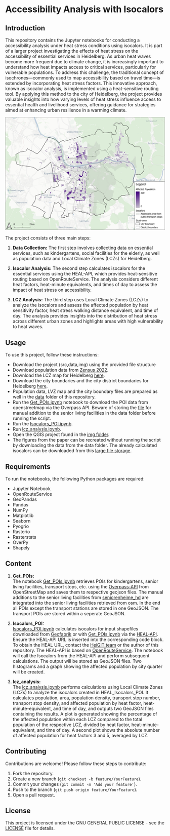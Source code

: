 
# Accessibility Analysis with Isocalors

## Introduction

This repository contains the Jupyter notebooks for conducting a accessibility analysis under heat stress conditions using isocalors. It is part of a larger project investigating the effects of heat stress on the accessibility of essential services in Heidelberg. As urban heat waves become more frequent due to climate change, it is increasingly important to understand how heat impacts access to critical services, particularly for vulnerable populations. To address this challenge, the traditional concept of isochrones—commonly used to map accessibility based on travel time—is extended by incorporating heat stress factors. This innovative approach, known as isocalor analysis, is implemented using a heat-sensitive routing tool. By applying this method to the city of Heidelberg, the project provides valuable insights into how varying levels of heat stress influence access to essential health and livelihood services, offering guidance for strategies aimed at enhancing urban resilience in a warming climate.

![Affected population under heat stress conditions at noon (13:00 CEST+1) with heat sensitivity factor 5 and a heat stress walking distance equivalent of 15.](./img/vul_pop_hf5_noon.png)

The project consists of three main steps:
1. **Data Collection:** The first step involves collecting data on essential services, such as kindergartens, social facilities for the elderly, as well as population data and Local Climate Zones (LCZs) for Heidelberg.

2. **Isocalor Analysis:** The second step calculates isocalors for the essential services using the HEAL-API, which provides heat-sensitive routing based on OpenRouteService. The analysis considers different heat factors, heat-minute equivalents, and times of day to assess the impact of heat stress on accessibility.

3. **LCZ Analysis:** The third step uses Local Climate Zones (LCZs) to analyze the isocalors and assess the affected population by heat sensitivity factor, heat stress walking distance equivalent, and time of day. The analysis provides insights into the distribution of heat stress across different urban zones and highlights areas with high vulnerability to heat waves.



## Usage

To use this project, follow these instructions:
- Download the project (src,data,img) using the provided file structure
- Download population data from [Zensus 2022](https://www.zensus2022.de/DE/Ergebnisse-des-Zensus/_inhalt.html#Gitterdaten2022). 
- Download the LCZ map for Heidelberg [here](https://lcz-generator.rub.de/factsheets/42fa3c8077fb21373f4b83cb338957922f8ec58a/42fa3c8077fb21373f4b83cb338957922f8ec58a_factsheet.html). 
- Download the city boundaries and the city district boundaries for Heidelberg [here](https://osm-boundaries.com/).
- Population data, LVZ map and the city boundary files are prepared as well in the [data](https://anonymous.4open.science/r/accessibility-analysis-isocalors-7F2F/data/) folder of this repository. 
- Run the [Get_POIs.ipynb](https://anonymous.4open.science/r/accessibility-analysis-isocalors-7F2F/src/Get_POIs.ipynb) notebook to download the POI data from openstreetmap via the Overpass API. Beware of storing the [file](https://anonymous.4open.science/r/accessibility-analysis-isocalors-7F2F/data/seniorenheime_hd.csv) for manual addition to the senior living facilities in the data folder before running the script.
- Run the [Isocalors_POI.ipynb](https://anonymous.4open.science/r/accessibility-analysis-isocalors-7F2F/src/HEAL_Isocalors_POI.ipynb).
- Run [lcz_analysis.ipynb](https://anonymous.4open.science/r/accessibility-analysis-isocalors-7F2F/src/lcz_analysis.ipynb).
- Open the QGIS project found in the [img folder](https://anonymous.4open.science/r/accessibility-analysis-isocalors-7F2F/img/). 
- The figures from the paper can be recreated without running the script by downloading the data from the data folder. The already calculated isocalors can be downloaded from this [large file storage](https://mega.nz/folder/PdhGRI6S#Pkrr0ftXRB1_ui7FRXn_fA). 

## Requirements

To run the notebooks, the following Python packages are required:
- Jupyter Notebook
- OpenRouteService
- GeoPandas
- Pandas
- NumPy
- Matplotlib
- Seaborn
- Pyogrio
- Rasterio
- Rasterstats
- OverPy
- Shapely

## Content

1. **Get_POIs:**  
   The notebook [Get_POIs.ipynb](https://anonymous.4open.science/r/accessibility-analysis-isocalors-7F2F/src/Get_POIs.ipynb) retrieves POIs for kindergartens, senior living facilities, transport stops, etc. using the [Overpass-API](https://overpass-api.de/) from OpenStreetMap and saves them to respective geojson files. The manual additions to the senior living facilities from [seniorenheime_hd](https://anonymous.4open.science/r/accessibility-analysis-isocalors-7F2F/data/seniorenheime_hd.csv) are integrated into the senior living facilities retrieved from osm. In the end all POIs except the transport stations are stored in one GeoJSON. The transport POIs are stored within a seperate GeoJSON.

2. **Isocalors_POI:**  
   [Isocalors_POI.ipynb](https://anonymous.4open.science/r/accessibility-analysis-isocalors-7F2F/src/Isocalors_POI.ipynb) calculates isocalors for input shapefiles downloaded from [Geofabrik](https://www.geofabrik.de/data/) or with [Get_POIs.ipynb](https://anonymous.4open.science/r/accessibility-analysis-isocalors-7F2F/src/Get_POIs.ipynb) via the [HEAL-API](https://heal.openrouteservice.org/#/place/@8.684134483337404,49.40897673906448,12). Ensure the HEAL-API URL is inserted into the corresponding code block. To obtain the HEAL URL, contact the [HeiGIT team](https://heigit.org/de/kontakt/) or the author of this repository. The HEAL-API is based on [OpenRouteService](https://openrouteservice.org/). The notebook will call the Isocalors from the HEAL-API and perform subsequent calculations. The output will be stored as GeoJSON files. Two histograms and a graph showing the affected population by city quarter will be created.

3. **lcz_analysis:**  
   The [lcz_analysis.ipynb](https://anonymous.4open.science/r/accessibility-analysis-isocalors-7F2F/src/lcz_analysis.ipynb) performs calculations using Local Climate Zones (LCZs) to analyze the isocalors created in HEAL_Isocalors_POI. It calculates population, area, population density, transport stop number, transport stop density, and affected population by heat factor, heat-minute-equivalent, and time of day, and outputs two GeoJSON files containing the results. A plot is generated showing the percentage of the affected population within each LCZ compared to the total population of the respective LCZ, divided by heat factor, heat-minute-equivalent, and time of day. A second plot shows the absolute number of affected population for heat factors 3 and 5, averaged by LCZ.

## Contributing

Contributions are welcome! Please follow these steps to contribute:
1. Fork the repository.
2. Create a new branch (`git checkout -b feature/YourFeature`).
3. Commit your changes (`git commit -m 'Add your feature'`).
4. Push to the branch (`git push origin feature/YourFeature`).
5. Open a pull request.

## License

This project is licensed under the GNU GENERAL PUBLIC LICENSE - see the [LICENSE](https://anonymous.4open.science/r/accessibility-analysis-isocalors-7F2F/LICENSE.txt) file for details.
